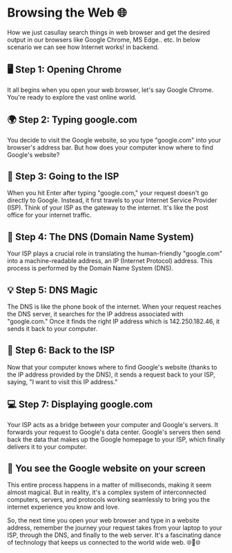 # Browsing the Web 🌐

How we just casullay search things in web browser and get the desired output in our browsers like Google Chrome, MS Edge.. etc. In below scenario we can see how Internet works! in backend.



## 🖥️ Step 1: Opening Chrome

It all begins when you open your web browser, let's say Google Chrome. You're ready to explore the vast online world.

## 🌍 Step 2: Typing google.com

You decide to visit the Google website, so you type "google.com" into your browser's address bar. But how does your computer know where to find Google's website?

## 📡 Step 3: Going to the ISP

When you hit Enter after typing "google.com," your request doesn't go directly to Google. Instead, it first travels to your Internet Service Provider (ISP). Think of your ISP as the gateway to the internet. It's like the post office for your internet traffic.

## 💼 Step 4: The DNS (Domain Name System)

Your ISP plays a crucial role in translating the human-friendly "google.com" into a machine-readable address, an IP (Internet Protocol) address. This process is performed by the Domain Name System (DNS).

## 💡 Step 5: DNS Magic

The DNS is like the phone book of the internet. When your request reaches the DNS server, it searches for the IP address associated with "google.com." Once it finds the right IP address which is 142.250.182.46, it sends it back to your computer.

## 🚀 Step 6: Back to the ISP

Now that your computer knows where to find Google's website (thanks to the IP address provided by the DNS), it sends a request back to your ISP, saying, "I want to visit this IP address."

## 💻 Step 7: Displaying google.com

Your ISP acts as a bridge between your computer and Google's servers. It forwards your request to Google's data center. Google's servers then send back the data that makes up the Google homepage to your ISP, which finally delivers it to your computer.

## 🌟 You see the Google website on your screen  

This entire process happens in a matter of milliseconds, making it seem almost magical. But in reality, it's a complex system of interconnected computers, servers, and protocols working seamlessly to bring you the internet experience you know and love.

So, the next time you open your web browser and type in a website address, remember the journey your request takes from your laptop to your ISP, through the DNS, and finally to the web server. It's a fascinating dance of technology that keeps us connected to the world wide web. 🌐🔗🌐


